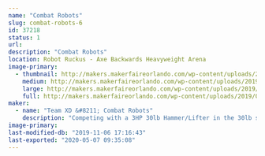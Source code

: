 ```yaml
---
name: "Combat Robots"
slug: combat-robots-6
id: 37218
status: 1
url: 
description: "Combat Robots"
location: Robot Ruckus - Axe Backwards Heavyweight Arena
image-primary:
  - thumbnail: http://makers.makerfaireorlando.com/wp-content/uploads/2019/08/team-xd-150x150.jpg
    medium: http://makers.makerfaireorlando.com/wp-content/uploads/2019/08/team-xd-300x225.jpg
    large: http://makers.makerfaireorlando.com/wp-content/uploads/2019/08/team-xd-1024x768.jpg
    full: http://makers.makerfaireorlando.com/wp-content/uploads/2019/08/team-xd.jpg
maker:
  - name: "Team XD &#8211; Combat Robots"
    description: "Competing with a 3HP 30lb Hammer/Lifter in the 30lb sportsman class, and hoping to bring our 250lb Battlebot flipper SubZero"
image-primary: 
last-modified-db: "2019-11-06 17:16:43"
last-exported: "2020-05-07 09:35:08"
---
```

